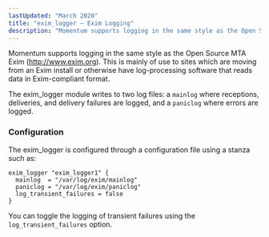 ```yaml
---
lastUpdated: "March 2020"
title: "exim_logger – Exim Logging"
description: "Momentum supports logging in the same style as the Open Source MTA Exim http www exim org This is mainly of use to sites which are moving from an Exim install or otherwise have log processing software that reads data in Exim compliant format The exim logger module writes to..."
---
```


<a name="idp21719792"></a> 

Momentum supports logging in the same style as the Open Source MTA Exim (http://www.exim.org). This is mainly of use to sites which are moving from an Exim install or otherwise have log-processing software that reads data in Exim-compliant format.

The exim_logger module writes to two log files: a `mainlog` where receptions, deliveries, and delivery failures are logged, and a `paniclog` where errors are logged.

### <a name="idp21723760"></a> Configuration

The exim_logger is configured through a configuration file using a stanza such as:

<a name="example.exim_logger.3"></a> 


```
exim_logger "exim_logger1" {
  mainlog  = "/var/log/exim/mainlog"
  paniclog = "/var/log/exim/paniclog"
  log_transient_failures = false
}
```

You can toggle the logging of transient failures using the `log_transient_failures` option.